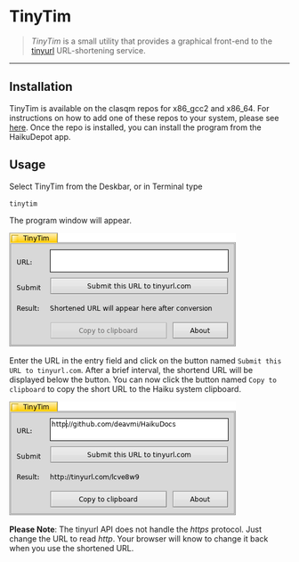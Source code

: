 TinyTim
=======

>_TinyTim_ is a small utility that provides a graphical front-end to the [tinyurl](http://tinyurl.com) URL-shortening service.

<hr>

## Installation

TinyTim is available on the clasqm repos for x86_gcc2 and x86_64. For instructions on how to add one of these repos to your system, please see [here](http://clasquin-johnson.co.za/michel/haiku/repo/index.html). Once the repo is installed, you can install the program from the HaikuDepot app.

## Usage

Select TinyTim from the Deskbar, or in Terminal type 

    tinytim

The program window will appear.

![tinytim1](img/tinytim1.png "The TinyTim window")

Enter the URL in the entry field and click on the button named `Submit this URL to tinyurl.com`. After a brief interval, the shortend URL will be displayed below the button. You can now click the button named `Copy to clipboard` to copy the short URL to the Haiku system clipboard.

![tinytim1](img/tinytim2.png "The TinyTim window after use")

**Please Note**: The tinyurl API does not handle the _https_ protocol. Just change the URL to read _http_. Your browser will know to change it back when you use the shortened URL.
